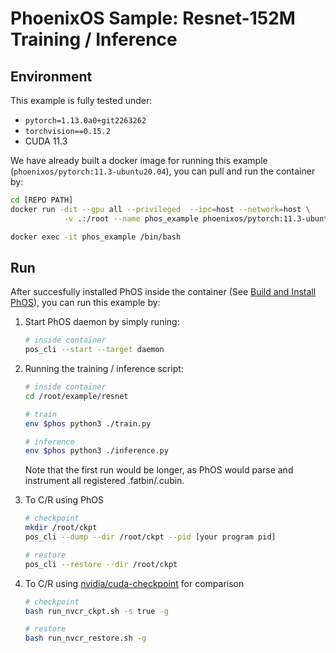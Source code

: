 # PhoenixOS Sample: Resnet-152M Training / Inference

## Environment

This example is fully tested under:

* `pytorch=1.13.0a0+git2263262`
* `torchvision==0.15.2`
* CUDA 11.3

We have already built a docker image for running this example (`phoenixos/pytorch:11.3-ubuntu20.04`), you can pull and run the container by:

```bash
cd [REPO PATH]
docker run -dit --gpu all --privileged  --ipc=host --network=host \
            -v .:/root --name phos_example phoenixos/pytorch:11.3-ubuntu20.04

docker exec -it phos_example /bin/bash
```

## Run

After succesfully installed PhOS inside the container (See [Build and Install PhOS](https://github.com/SJTU-IPADS/PhoenixOS/tree/zhuobin/fix_cli?tab=readme-ov-file#i-build-and-install-phos)), you can run this example by:

1. Start PhOS daemon by simply runing:

    ```bash
    # inside container
    pos_cli --start --target daemon
    ```

2. Running the training / inference script:

    ```bash
    # inside container
    cd /root/example/resnet

    # train
    env $phos python3 ./train.py

    # inference
    env $phos python3 ./inference.py
    ```

    Note that the first run would be longer, as PhOS would parse and instrument all registered .fatbin/.cubin.

3. To C/R using PhOS

    ```bash
    # checkpoint
    mkdir /root/ckpt
    pos_cli --dump --dir /root/ckpt --pid [your program pid]

    # restore
    pos_cli --restore --dir /root/ckpt
    ```

4. To C/R using [nvidia/cuda-checkpoint](https://github.com/NVIDIA/cuda-checkpoint) for comparison

    ```bash
    # checkpoint
    bash run_nvcr_ckpt.sh -s true -g

    # restore
    bash run_nvcr_restore.sh -g
    ```
